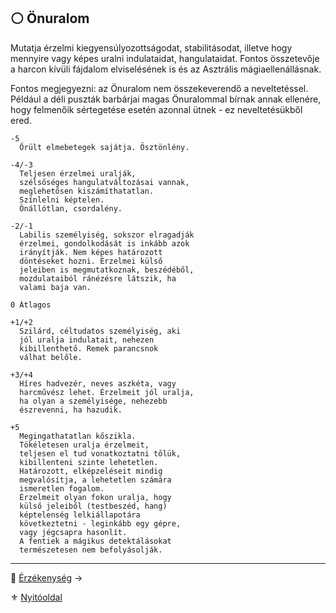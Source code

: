 ## ⚪ Önuralom

Mutatja érzelmi kiegyensúlyozottságodat, stabilitásodat, illetve hogy mennyire vagy képes uralni indulataidat, hangulataidat. Fontos összetevője a harcon kívüli fájdalom elviselésének is és az Asztrális mágiaellenállásnak.

Fontos megjegyezni: az Önuralom nem összekeverendő a neveltetéssel. Például a déli puszták barbárjai magas Önuralommal bírnak annak ellenére, hogy felmenőik sértegetése esetén azonnal ütnek - ez neveltetésükből ered.

```
-5
  Őrült elmebetegek sajátja. Ösztönlény.
```

```
-4/-3
  Teljesen érzelmei uralják,
  szélsőséges hangulatváltozásai vannak,
  meglehetősen kiszámíthatatlan.
  Színlelni képtelen.
  Önállótlan, csordalény.
```

```
-2/-1
  Labilis személyiség, sokszor elragadják
  érzelmei, gondolkodását is inkább azok
  irányítják. Nem képes határozott
  döntéseket hozni. Érzelmei külső
  jeleiben is megmutatkoznak, beszédéből,
  mozdulataiból ránézésre látszik, ha
  valami baja van.
```

```
0 Átlagos
```

```
+1/+2
  Szilárd, céltudatos személyiség, aki
  jól uralja indulatait, nehezen
  kibillenthető. Remek parancsnok
  válhat belőle.
```

```
+3/+4
  Híres hadvezér, neves aszkéta, vagy
  harcművész lehet. Érzelmeit jól uralja,
  ha olyan a személyisége, nehezebb
  észrevenni, ha hazudik.
```

```
+5
  Megingathatatlan kőszikla.
  Tökéletesen uralja érzelmeit,
  teljesen el tud vonatkoztatni tőlük,
  kibillenteni szinte lehetetlen.
  Határozott, elképzeléseit mindig
  megvalósítja, a lehetetlen számára
  ismeretlen fogalom.
  Érzelmeit olyan fokon uralja, hogy
  külső jeleiből (testbeszéd, hang)
  képtelenség lelkiállapotára
  következtetni - leginkább egy gépre,
  vagy jégcsapra hasonlít.
  A fentiek a mágikus detektálásokat
  természetesen nem befolyásolják.
```

---

🔗 [Érzékenység](010_05_01_08_erzekenyseg.md) →

⚜️ [Nyitóoldal](start.md#1-karakteralkot%C3%A1s)
